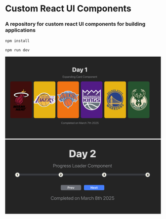 # Custom React UI Components

### A repository for custom react UI components for building applications

```
npm install
```
```
npm run dev
```


![alt text](frontend-mastery/public/images/day-1.png?raw=true)
![alt text](frontend-mastery/public/images/day-2.png?raw=true)

